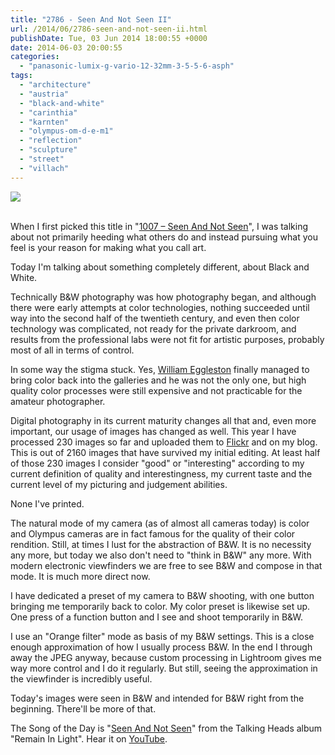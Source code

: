 ```yaml
---
title: "2786 - Seen And Not Seen II"
url: /2014/06/2786-seen-and-not-seen-ii.html
publishDate: Tue, 03 Jun 2014 18:00:55 +0000
date: 2014-06-03 20:00:55
categories: 
  - "panasonic-lumix-g-vario-12-32mm-3-5-5-6-asph"
tags: 
  - "architecture"
  - "austria"
  - "black-and-white"
  - "carinthia"
  - "karnten"
  - "olympus-om-d-e-m1"
  - "reflection"
  - "sculpture"
  - "street"
  - "villach"
---
```

<div class="container">
<div class="center"><a target="_blank" href="https://d25zfm9zpd7gm5.cloudfront.net/1200x1200/2014/20140525_150726_lr.jpg"><img src="https://d25zfm9zpd7gm5.cloudfront.net/0600x0600/2014/20140525_150726_lr.jpg" /></a></div>
</div>
<br />

When I first picked this title in "<a href="/2009/07/1007-seen-and-not-seen.html" target="_blank">1007 – Seen And Not Seen</a>", I was talking about not primarily heeding what others do and instead pursuing what you feel is your reason for making what you call art.

Today I'm talking about something completely different, about Black and White.

Technically B&amp;W photography was how photography began, and although there were early attempts at color technologies, nothing succeeded until way into the second half of the twentieth century, and even then color technology was complicated, not ready for the private darkroom, and results from the professional labs were not fit for artistic purposes, probably most of all in terms of control.

<a target="_blank" href="https://d25zfm9zpd7gm5.cloudfront.net/1200x1200/2014/20140525_150225_lr.jpg"><img style="margin: 0pt 0px 0pt 10px; float: right;" src="https://d25zfm9zpd7gm5.cloudfront.net/0150x0150/2014/20140525_150225_lr.jpg" alt="" border="0" /></a> In some way the stigma stuck. Yes, <a href="http://www.egglestontrust.com/" target="_blank">William Eggleston</a> finally managed to bring color back into the galleries and he was not the only one, but high quality color processes were still expensive and not practicable for the amateur photographer.

Digital photography in its current maturity changes all that and, even more important, our usage of images has changed as well. This year I have processed 230 images so far and uploaded them to <a href="http://flickr.com/photos/amanessinger" target="_blank">Flickr</a> and on my blog. This is out of 2160 images that have survived my initial editing. At least half of those 230 images I consider "good" or "interesting" according to my current definition of quality and interestingness, my current taste and the current level of my picturing and judgement abilities.

<a target="_blank" href="https://d25zfm9zpd7gm5.cloudfront.net/1200x1200/2014/20140525_150819_lr.jpg"><img style="margin: 0pt 10px 0pt 0px; float: left;" src="https://d25zfm9zpd7gm5.cloudfront.net/0150x0150/2014/20140525_150819_lr.jpg" alt="" border="0" /></a> None I've printed.

The natural mode of my camera (as of almost all cameras today) is color and Olympus cameras are in fact famous for the quality of their color rendition. Still, at times I lust for the abstraction of B&amp;W. It is no necessity any more, but today we also don't need to "think in B&amp;W" any more. With modern electronic viewfinders we are free to see B&amp;W and compose in that mode. It is much more direct now.

I have dedicated a preset of my camera to B&amp;W shooting, with one button bringing me temporarily back to color. My color preset is likewise set up. One press of a function button and I see and shoot temporarily in B&amp;W. 

I use an "Orange filter" mode as basis of my B&amp;W settings. This is a close enough approximation of how I usually process B&amp;W. In the end I through away the JPEG anyway, because custom processing in Lightroom gives me way more control and I do it regularly. But still, seeing the approximation in the viewfinder is incredibly useful.

Today's images were seen in B&amp;W and intended for B&amp;W right from the beginning. There'll be more of that.

The Song of the Day is "<a href="http://www.lyricsmode.com/lyrics/t/talking_heads/seen_and_not_seen.html" target="_blank">Seen And Not Seen</a>" from the Talking Heads album "Remain In Light". Hear it on <a href="https://www.youtube.com/watch?v=Rvjw5xJF8WQ" target="_blank">YouTube</a>.

